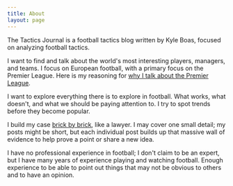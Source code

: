```yaml
---
title: About
layout: page
---
```


The Tactics Journal is a football tactics blog written by Kyle Boas, focused on analyzing football tactics.

I want to find and talk about the world's most interesting players, managers, and teams. I focus on European football, with a primary focus on the Premier League. Here is my reasoning for [why I talk about the Premier League](https://tacticsjournal.com/2024/12/07/why-i-talk-about-the-premier-league/).

I want to explore everything there is to explore in football. What works, what doesn't, and what we should be paying attention to. I try to spot trends before they become popular.

I build my case [brick by brick](https://tacticsjournal.com/2024/11/30/brick-by-brick/), like a lawyer. I may cover one small detail; my posts might be short, but each individual post builds up that massive wall of evidence to help prove a point or share a new idea.

I have no professional experience in football; I don't claim to be an expert, but I have many years of experience playing and watching football. Enough experience to be able to point out things that may not be obvious to others and to have an opinion.
